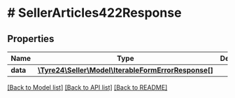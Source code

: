 # # SellerArticles422Response

## Properties

Name | Type | Description | Notes
------------ | ------------- | ------------- | -------------
**data** | [**\Tyre24\Seller\Model\IterableFormErrorResponse[]**](IterableFormErrorResponse.md) |  | [optional]

[[Back to Model list]](../../README.md#models) [[Back to API list]](../../README.md#endpoints) [[Back to README]](../../README.md)
